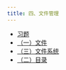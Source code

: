 ```yaml
---
title: 四、文件管理
---
```


- <a href="/notes408/posts/操作系统笔记/四文件管理/习题"> 习题 </a>
- <a href="/notes408/posts/操作系统笔记/四文件管理/一文件"> （一）文件 </a>
- <a href="/notes408/posts/操作系统笔记/四文件管理/三文件系统"> （三）文件系统 </a>
- <a href="/notes408/posts/操作系统笔记/四文件管理/二目录"> （二）目录 </a>

